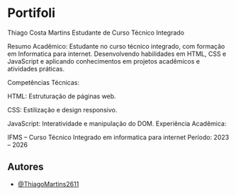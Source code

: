 
# Portifoli

Thiago Costa Martins
Estudante de Curso Técnico Integrado

Resumo Acadêmico: Estudante no curso técnico integrado, com formação em Informatica para internet. Desenvolvendo habilidades em HTML, CSS e JavaScript e aplicando conhecimentos em projetos acadêmicos e atividades práticas.

Competências Técnicas:

HTML: Estruturação de páginas web.

CSS: Estilização e design responsivo.

JavaScript: Interatividade e manipulação do DOM.
Experiência Acadêmica:



IFMS – Curso Técnico Integrado em informatica para internet
Período: 2023 – 2026



## Autores

- [@ThiagoMartins2611](https://github.com/ThiagoMartins2611)

